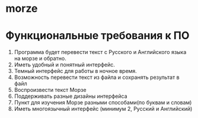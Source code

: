 # morze
# Функциональные требования к ПО
1. Программа будет перевести текст с Русского и Английского языка на морзе и обратно. 
2. Иметь  удобный и понятный интерфейс.
3. Темный интерфейс для работы в ночное время.
4. Возможность перевести текст из файла и сохранять результат в файл
5. Воспроизвести текст Морзе
6. Поддерживать разные дизайны интерфейса
7. Пункт для изучения Морзе разными способами(по буквам и словам)
8. Иметь многоязычный интерфейс (минимум 2, Русский и Английский)
